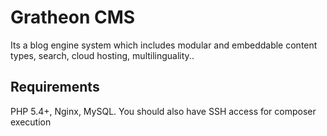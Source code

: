 Gratheon CMS
===

Its a blog engine system which includes modular and embeddable content types, search, cloud hosting, multilinguality..

Requirements
---
PHP 5.4+, Nginx, MySQL.
You should also have SSH access for composer execution
